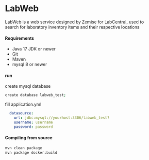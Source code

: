 # LabWeb

LabWeb is a web service designed by Zemise for LabCentral, used to search for laboratory inventory
items and their respective locations

#### Requirements
* Java 17 JDK or newer
* Git
* Maven
* mysql 8 or newer

#### run
create mysql database
```bash
create database labweb_test;
```

fill application.yml
```yml
  datasource:
    url: jdbc:mysql://yourhost:3306/labweb_test?
    username: username
    password: password
```

#### Compiling from source
```bash
mvn clean package
mvn package docker:build
```


